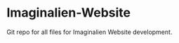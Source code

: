 Imaginalien-Website
===================

Git repo for all files for Imaginalien Website development.